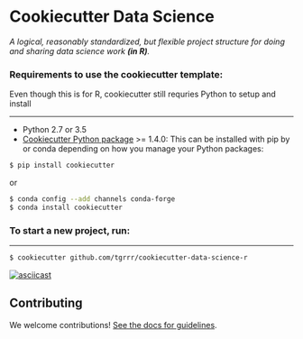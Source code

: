 # Cookiecutter Data Science

_A logical, reasonably standardized, but flexible project structure for doing and sharing data science work **(in R)**._ 

### Requirements to use the cookiecutter template:

Even though this is for R, cookiecutter still requries Python to setup and install

-----------
 - Python 2.7 or 3.5
 - [Cookiecutter Python package](http://cookiecutter.readthedocs.org/en/latest/installation.html) >= 1.4.0: This can be installed with pip by or conda depending on how you manage your Python packages:

``` bash
$ pip install cookiecutter
```

or

``` bash
$ conda config --add channels conda-forge
$ conda install cookiecutter
```

### To start a new project, run:
------------

```zsh
$ cookiecutter github.com/tgrrr/cookiecutter-data-science-r
```

[![asciicast](https://asciinema.org/a/244658.svg)](https://asciinema.org/a/244658)

## Contributing

We welcome contributions! [See the docs for guidelines](https://drivendata.github.io/cookiecutter-data-science/#contributing).
